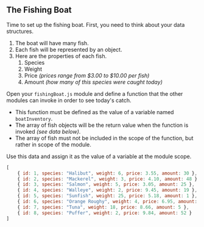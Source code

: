 ## The Fishing Boat

Time to set up the fishing boat. First, you need to think about your data structures.

1. The boat will have many fish.
1. Each fish will be represented by an object.
1. Here are the properties of each fish.
    1. Species
    1. Weight
    1. Price _(prices range from $3.00 to $10.00 per fish)_
    1. Amount _(how many of this species were caught today)_

Open your `fishingBoat.js` module and define a function that the other modules can invoke in order to see today's catch.

* This function must be defined as the value of a variable named `boatInventory`.
* The array of fish objects will be the return value when the function is invoked _(see data below)_.
* The array of fish must not be included in the scope of the function, but rather in scope of the module.

Use this data and assign it as the value of a variable at the module scope.

```js
[
    { id: 1, species: "Halibut", weight: 6, price: 3.55, amount: 30 },
    { id: 2, species: "Mackerel", weight: 3, price: 4.10, amount: 48 },
    { id: 3, species: "Salmon", weight: 5, price: 3.05, amount: 25 },
    { id: 4, species: "Walleye", weight: 2, price: 9.45, amount: 19 },
    { id: 5, species: "Sunfish", weight: 25, price: 5.18, amount: 1 },
    { id: 6, species: "Orange Roughy", weight: 4, price: 6.95, amount: 37 },
    { id: 7, species: "Tuna", weight: 18, price: 8.66, amount: 5 },
    { id: 8, species: "Puffer", weight: 2, price: 9.84, amount: 52 }
]
```
